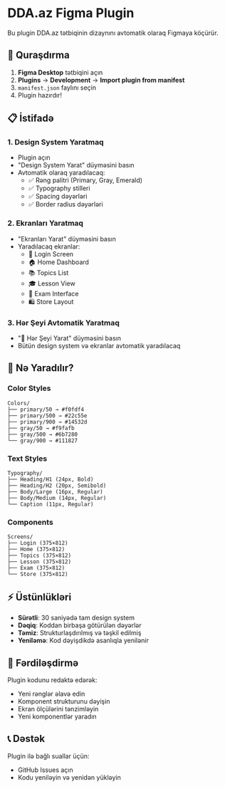 # DDA.az Figma Plugin

Bu plugin DDA.az tətbiqinin dizaynını avtomatik olaraq Figmaya köçürür.

## 🚀 Quraşdırma

1. **Figma Desktop** tətbiqini açın
2. **Plugins** → **Development** → **Import plugin from manifest**
3. `manifest.json` faylını seçin
4. Plugin hazırdır!

## 📋 İstifadə

### 1. Design System Yaratmaq
- Plugin açın
- "Design System Yarat" düyməsini basın
- Avtomatik olaraq yaradılacaq:
  - ✅ Rəng palitri (Primary, Gray, Emerald)
  - ✅ Typography stilleri
  - ✅ Spacing dəyərləri
  - ✅ Border radius dəyərləri

### 2. Ekranları Yaratmaq
- "Ekranları Yarat" düyməsini basın
- Yaradılacaq ekranlar:
  - 📱 Login Screen
  - 🏠 Home Dashboard  
  - 📚 Topics List
  - 🎓 Lesson View
  - 🧪 Exam Interface
  - 🛍️ Store Layout

### 3. Hər Şeyi Avtomatik Yaratmaq
- "🚀 Hər Şeyi Yarat" düyməsini basın
- Bütün design system və ekranlar avtomatik yaradılacaq

## 🎨 Nə Yaradılır?

### Color Styles
```
Colors/
├── primary/50 → #f0fdf4
├── primary/500 → #22c55e
├── primary/900 → #14532d
├── gray/50 → #f9fafb
├── gray/500 → #6b7280
└── gray/900 → #111827
```

### Text Styles
```
Typography/
├── Heading/H1 (24px, Bold)
├── Heading/H2 (20px, Semibold)
├── Body/Large (16px, Regular)
├── Body/Medium (14px, Regular)
└── Caption (11px, Regular)
```

### Components
```
Screens/
├── Login (375×812)
├── Home (375×812)
├── Topics (375×812)
├── Lesson (375×812)
├── Exam (375×812)
└── Store (375×812)
```

## ⚡ Üstünlükləri

- **Sürətli**: 30 saniyədə tam design system
- **Dəqiq**: Koddan birbaşa götürülən dəyərlər
- **Təmiz**: Strukturlaşdırılmış və təşkil edilmiş
- **Yeniləmə**: Kod dəyişdikdə asanlıqla yenilənir

## 🔧 Fərdiləşdirmə

Plugin kodunu redaktə edərək:
- Yeni rənglər əlavə edin
- Komponent strukturunu dəyişin  
- Ekran ölçülərini tənzimləyin
- Yeni komponentlər yaradın

## 📞 Dəstək

Plugin ilə bağlı suallar üçün:
- GitHub Issues açın
- Kodu yeniləyin və yenidən yükləyin